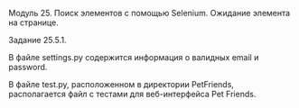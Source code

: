 Модуль 25. Поиск элементов с помощью Selenium. Ожидание элемента на странице.

Задание 25.5.1.

В файле settings.py содержится информация о валидных email и password.

В файле test.py, расположенном в директории PetFriends, располагается файл с тестами для веб-интерфейса Pet Friends.
